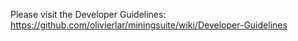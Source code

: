 Please visit the Developer Guidelines: https://github.com/olivierlar/miningsuite/wiki/Developer-Guidelines
